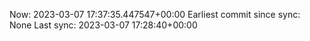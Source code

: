 Now: 2023-03-07 17:37:35.447547+00:00 Earliest commit since sync: None Last sync: 2023-03-07 17:28:40+00:00
